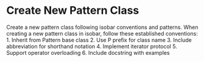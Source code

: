 # Create New Pattern Class

<task>
Create a new pattern class following isobar conventions and patterns.
</task>

<context>
When creating a new pattern class in isobar, follow these established conventions:
1. Inherit from Pattern base class
2. Use P prefix for class name
3. Include abbreviation for shorthand notation
4. Implement iterator protocol
5. Support operator overloading
6. Include docstring with examples
</context>

<template>
```python
from __future__ import annotations
from typing import Any
from .core import Pattern

class PYourPattern(Pattern):
    """
    Brief description of what this pattern does.
    
    Longer explanation with details about behavior and use cases.
    
    Examples:
        >>> p = PYourPattern(param1, param2)
        >>> p.nextn(8)
        [1, 2, 3, 4, 5, 6, 7, 8]
    
    Args:
        param1: Description of first parameter
        param2: Description of second parameter
    """
    
    abbreviation = "pyour"
    
    def __init__(self, param1: Any, param2: Any = None):
        """Initialize the pattern with given parameters."""
        self.param1 = param1
        self.param2 = param2 if param2 is not None else default_value
        
        # Validate inputs
        if not valid_condition:
            raise ValueError("Error message")
            
        self.reset()
    
    def __repr__(self):
        return f"PYourPattern({self.param1!r}, {self.param2!r})"
    
    def reset(self):
        """Reset pattern to initial state."""
        super().reset()
        self.current_index = 0
        self.internal_state = self._initialize_state()
    
    def __next__(self):
        """Generate next value in the pattern."""
        # Handle pattern parameters that might be patterns themselves
        param1 = Pattern.value(self.param1)
        param2 = Pattern.value(self.param2)
        
        # Your pattern logic here
        if self.should_stop():
            raise StopIteration
            
        value = self._calculate_next_value()
        self._update_state()
        
        return value
    
    def _initialize_state(self):
        """Initialize internal state (private method)."""
        return {}
    
    def _calculate_next_value(self):
        """Calculate the next value based on current state."""
        # Implementation here
        return 0
    
    def _update_state(self):
        """Update internal state after generating a value."""
        self.current_index += 1
    
    def should_stop(self):
        """Check if pattern should stop iterating."""
        return False  # or your stop condition
```
</template>

<steps>
1. Create new file in `isobar/pattern/` directory
2. Add imports and Pattern base class inheritance
3. Write comprehensive docstring with examples
4. Define abbreviation for shorthand notation
5. Implement __init__ with parameter validation
6. Implement __repr__ for debugging
7. Implement reset() to initialize/reset state
8. Implement __next__ with pattern logic
9. Add helper methods as needed (prefix with _)
10. Add to `isobar/pattern/__init__.py` exports
11. Create tests in `tests/test_pattern_yourtype.py`
12. Update documentation if needed
</steps>

<testing_template>
```python
import pytest
import isobar as iso

def test_pyourpattern_basic():
    """Test basic functionality."""
    p = iso.PYourPattern(param1_value)
    assert next(p) == expected_value
    assert p.all(4) == [val1, val2, val3, val4]

def test_pyourpattern_reset():
    """Test pattern reset."""
    p = iso.PYourPattern(param1_value)
    next(p)
    next(p)
    p.reset()
    assert next(p) == first_value

def test_pyourpattern_operators():
    """Test operator overloading."""
    p1 = iso.PYourPattern(param1)
    p2 = p1 + 10
    assert next(p2) == expected_value + 10

def test_pyourpattern_edge_cases():
    """Test edge cases and error handling."""
    with pytest.raises(ValueError):
        iso.PYourPattern(invalid_param)
    
    # Test empty/zero cases
    p = iso.PYourPattern(edge_case_param)
    with pytest.raises(StopIteration):
        next(p)
```
</testing_template>